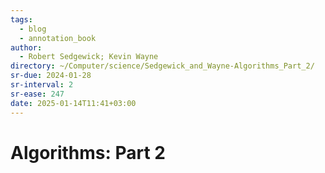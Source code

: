 ```yaml
---
tags:
  - blog
  - annotation_book
author:
  - Robert Sedgewick; Kevin Wayne
directory: ~/Computer/science/Sedgewick_and_Wayne-Algorithms_Part_2/
sr-due: 2024-01-28
sr-interval: 2
sr-ease: 247
date: 2025-01-14T11:41+03:00
---
```


# Algorithms: Part 2
